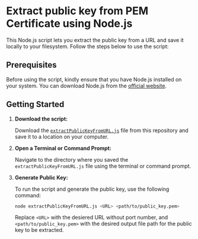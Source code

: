 # Extract public key from PEM Certificate using Node.js

This Node.js script lets you extract the public key from a URL and save it locally to your filesystem. Follow the steps below to use the script:

## Prerequisites

Before using the script, kindly ensure that you have Node.js installed on your system. You can download Node.js from the [official website](https://nodejs.org).

## Getting Started

1. **Download the script:**

   Download the [`extractPublicKeyFromURL.js`](https://github.com/LiskHQ/app-registry/blob/main/utility/extractPublicKeyFromURL/extractPublicKeyFromURL.js) file from this repository and save it to a location on your computer.

2. **Open a Terminal or Command Prompt:**

   Navigate to the directory where you saved the `extractPublicKeyFromURL.js` file using the terminal or command prompt.

4. **Generate Public Key:**

   To run the script and generate the public key, use the following command:

   ```bash
   node extractPublicKeyFromURL.js <URL> <path/to/public_key.pem>
   ```

   Replace `<URL>` with the desiered URL without port number, and `<path/to/public_key.pem>` with the desired output file path for the public key to be extracted.
